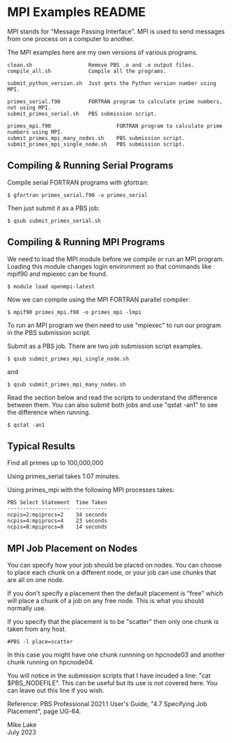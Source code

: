 # MPI Examples README

MPI stands for "Message Passing Interface". MPI is used to send messages from
one process on a computer to another.

The MPI examples here are my own versions of various programs.

    clean.sh                  Remove PBS .o and .e output files.
    compile_all.sh            Compile all the programs.

    submit_python_version.sh  Just gets the Python version number using MPI.

    primes_serial.f90         FORTRAN program to calculate prime numbers, not using MPI.
    submit_primes_serial.sh   PBS submission script.

    primes_mpi.f90                     FORTRAN program to calculate prime numbers using MPI.
    submit_primes_mpi_many_nodes.sh    PBS submission script.
    submit_primes_mpi_single_node.sh   PBS submission script.

## Compiling & Running Serial Programs

Compile serial FORTRAN programs with gfortran:

    $ gfortran primes_serial.f90 -o primes_serial

Then just submit it as a PBS job:

    $ qsub submit_primes_serial.sh

## Compiling & Running MPI Programs

We need to load the MPI module before we compile or run an MPI program.
Loading this module changes login environment so that commands like 
mpif90 and mpiexec can be found.

    $ module load openmpi-latest

Now we can compile using the MPI FORTRAN parallel compiler:

    $ mpif90 primes_mpi.f90 -o primes_mpi -lmpi

To run an MPI program we then need to use "mpiexec" to run our program 
in the PBS submission script. 

Submit as a PBS job. There are two job submission script examples.

    $ qsub submit_primes_mpi_single_node.sh

and
 
    $ qsub submit_primes_mpi_many_nodes.sh

Read the section below and read the scripts to understand the difference between them.
You can also submit both jobs and use "qstat -an1" to see the difference when running.

    $ qstat -an1

## Typical Results

Find all primes up to 100,000,000

Using primes_serial takes 1:07 minutes.

Using primes_mpi with the following MPI processes takes:

    PBS Select Statement  Time Taken
    --------------------  ----------
    ncpis=2:mpiprocs=2    34 seconds
    ncpis=4:mpiprocs=4    23 seconds
    ncpis=8:mpiprocs=8    14 seconds

## MPI Job Placement on Nodes

You can specify how your job should be placed on nodes. 
You can choose to place each chunk on a different node,
or your job can use chunks that are all on one node. 

If you don't specify a placement then the default placement is "free" which
will place a chunk of a job on any free node. This is what you should normally use.

If you specify that the placement is to be "scatter" then only one chunk is
taken from any host.

    #PBS -l place=scatter

In this case you might have one chunk runnning on hpcnode03 and another 
chunk running on hpcnode04.

You will notice in the submission scripts that I have incuded a line:
"cat $PBS_NODEFILE". This can be useful but its use is not covered here.
You can leave out this line if you wish.

Reference: PBS Professional 2021.1 User's Guide, "4.7 Specifying Job Placement", 
page UG-64.

Mike Lake    
July 2023

